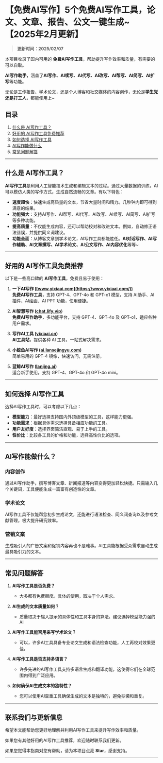 # 【免费AI写作】5个免费AI写作工具，论文、文章、报告、公文一键生成~ 【2025年2月更新】

> **更新时间：2025/02/07**   

本项目收录了国内可用的 **免费AI写作工具**，帮助提升写作效率和质量，有需要的可以自取。

**AI写作助手**，涵盖了**AI写作、AI续写、AI代写、AI改写、AI帮写、AI简写、AI扩写**等功能。

无论是工作报告、学术论文，还是个人博客和社交媒体的内容创作，无论是**学生党还是打工人**，都能使用上~

## 目录

1. [什么是 AI写作工具？](#什么是-ai写作工具)
2. [好用的 AI写作工具免费推荐](#好用的-ai写作工具免费推荐)
3. [如何选择 AI写作工具](#如何选择-ai写作工具)
4. [AI写作能做什么](#ai写作能做什么)
5. [常见问题解答](#常见问题解答)

---

## 什么是 AI写作工具？

**AI写作工具**是利用人工智能技术生成和编辑文本的过程。通过大量数据的训练，AI可以模仿人类的写作方式，生成自然流畅的文章。有以下特色：

- **速度超快**：快速生成高质量的文本，节省大量时间和精力。几秒钟内即可得到满意的结果。
- **功能强大**：支持AI写作、AI帮写、AI代写、AI改写、AI续写、AI简写、AI扩写等多种功能。
- **提高质量**：不仅能生成内容，还可以帮助校对和改进文本。例如，自动修正语法错误，并提供同义词建议。
- **功能全面**：从博客文章到学术论文，AI写作工具都能胜任。**AI对话写作、AI写作辅助、AI文章撰写、AI学术论文、AI公文写作、AI内容优化**等等~

---

## 好用的 AI写作工具免费推荐

以下是一些高口碑的 **AI写作工具**，免费且易于使用：

1. **一下AI写作 ([www.yixiaai.com](https://www.yixiaai.com/))**  
   **免费AI写作工具**，支持 GPT-4、GPT-4o 和 GPT-o1 模型，支持 AI助手、AI插件、AI绘画、AI PPT 功能，使用便捷。

2. **AI智慧写作 ([chat.lify.vip](https://chat.lify.vip/))**  
   **免费AI写作助手**，多功能平台，支持 GPT-4、GPT-4o 及 GPT-o1，适应各种用户需求。

3. **写作AI工具 ([yixiaai.cn](https://yixiaai.cn/))**  
   **AI工具站**，提供各种 AI 工具，一站式解决需求。

4. **小鲸鱼AI写作 ([ai.lansejingyu.com](https://ai.lansejingyu.com/))**  
   简单易用的 GPT-4 镜像，快速访问，无需注册。

5. **蓝鲸AI写作 ([lanjing.ai](https://lanjing.ai/))**  
   适合新手使用，支持 GPT-4、GPT-4o 和 GPT-4o mini。

---

## 如何选择 AI写作工具

选择AI写作工具时，可以考虑以下几点：

- **模型能力**：最好选择支持国内外顶级模型的工具，这样能力更强。
- **功能需求**：根据具体需求选择具备相应功能的工具。
- **用户友好度**：选择界面简洁直观、易于上手的工具。
- **性价比**：比较各工具的价格和功能，选择高性价比的选项。

---

## AI写作能做什么？

### 内容创作

通过AI写作助手，撰写博客文章、新闻报道等内容变得更加轻松快捷。只需输入几个关键词，工具便能生成一篇富有创造性的文章。

### 学术论文

AI写作工具不仅能帮您初步生成论文，还能进行语法检查、同义词查询以及参考文献管理，极大提升研究效率。

### 营销文案

生成吸引人的广告文案和促销内容再也不是难事。AI工具能根据受众需求自动生成最具吸引力的文本。

---

## 常见问题解答

1. **AI写作工具是否免费？**
    - 大多都有免费额度。具体的使用，取决于个人需求。

2. **AI生成的文本质量如何？**
    - 质量取决于输入提示的具体性和工具本身的算法。建议选择模型能力强的AI

3. **AI写作工具能否用来写学术论文？**
    - 可以，许多AI工具具备专业论文生成和语法检查功能，人工再校对效果更佳。

4. **AI写作工具是否支持多语言？**
    - 许多先进的AI写作工具支持多语言生成和翻译功能，这使得它们在全球范围内得到广泛应用。

5. **如何确保AI生成文本的独特性？**
    - 您可以使用AI查重工具确保生成的文本是独特的，避免抄袭和重复。

---

## 联系我们与更新信息

希望本文能帮助您更好地理解并利用AI写作工具来提升写作效率和质量。

如果您有其他好用的AI写作工具推荐，欢迎随时联系我们更新。

如果您觉得本指南对您有帮助，请为本项目点亮 **Star**，感谢支持。

---
